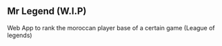 ## Mr Legend (W.I.P)

Web App to rank the moroccan player base of a certain game (League of legends) 
